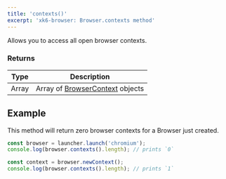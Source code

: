 ```yaml
---
title: 'contexts()'
excerpt: 'xk6-browser: Browser.contexts method'
---
```


Allows you to access all open browser contexts.

### Returns

| Type  | Description                                                                    |
| ----- | ------------------------------------------------------------------------------ |
| Array | Array of [BrowserContext](/javascript-api/xk6-browser/browsercontext/) objects |


## Example

This method will return zero browser contexts for a Browser just created.

<!-- eslint-skip -->

```javascript
const browser = launcher.launch('chromium');
console.log(browser.contexts().length); // prints `0`

const context = browser.newContext();
console.log(browser.contexts().length); // prints `1`
```
